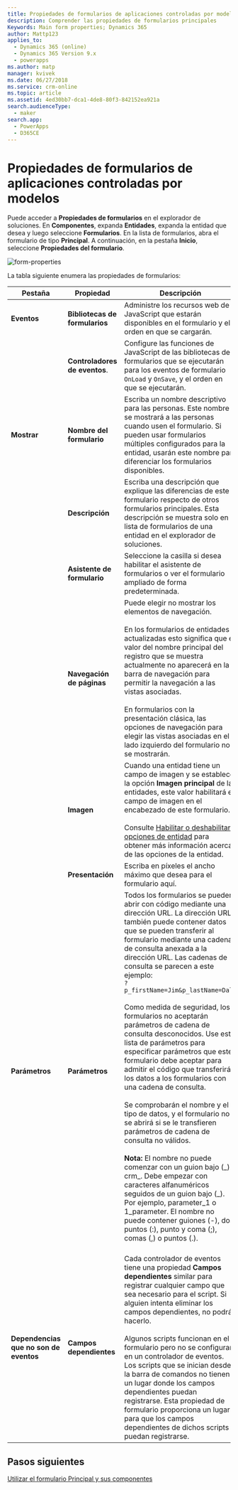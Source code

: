 ```yaml
---
title: Propiedades de formularios de aplicaciones controladas por modelos en PowerApps | MicrosoftDocs
description: Comprender las propiedades de formularios principales
Keywords: Main form properties; Dynamics 365
author: Mattp123
applies_to:
  - Dynamics 365 (online)
  - Dynamics 365 Version 9.x
  - powerapps
ms.author: matp
manager: kvivek
ms.date: 06/27/2018
ms.service: crm-online
ms.topic: article
ms.assetid: 4ed30bb7-dca1-4de8-80f3-842152ea921a
search.audienceType:
  - maker
search.app:
  - PowerApps
  - D365CE
---
```


# <a name="model-driven-app-form-properties"></a>Propiedades de formularios de aplicaciones controladas por modelos 

Puede acceder a **Propiedades de formularios** en el explorador de soluciones. En **Componentes**, expanda **Entidades**, expanda la entidad que desea y luego seleccione **Formularios**. En la lista de formularios, abra el formulario de tipo **Principal**. A continuación, en la pestaña **Inicio**, seleccione **Propiedades del formulario**.

![form-properties](media/form-properties.png)

La tabla siguiente enumera las propiedades de formularios:  
  
|Pestaña|Propiedad|Descripción|  
|---------|--------------|-----------------|  
|**Eventos**|**Bibliotecas de formularios**|Administre los recursos web de JavaScript que estarán disponibles en el formulario y el orden en que se cargarán.|  
||**Controladores de eventos**.|Configure las funciones de JavaScript de las bibliotecas de formularios que se ejecutarán para los eventos de formulario `OnLoad` y `OnSave`, y el orden en que se ejecutarán.|  
|**Mostrar**|**Nombre del formulario**|Escriba un nombre descriptivo para las personas. Este nombre se mostrará a las personas cuando usen el formulario. Si pueden usar formularios múltiples configurados para la entidad, usarán este nombre para diferenciar los formularios disponibles.|  
||**Descripción**|Escriba una descripción que explique las diferencias de este formulario respecto de otros formularios principales. Esta descripción se muestra solo en la lista de formularios de una entidad en el explorador de soluciones.|  
||**Asistente de formulario**|Seleccione la casilla si desea habilitar el asistente de formularios o ver el formulario ampliado de forma predeterminada.|
||**Navegación de páginas**|Puede elegir no mostrar los elementos de navegación.<br /><br /> En los formularios de entidades actualizadas esto significa que el valor del nombre principal del registro que se muestra actualmente no aparecerá en la barra de navegación para permitir la navegación a las vistas asociadas.<br /><br /> En formularios con la presentación clásica, las opciones de navegación para elegir las vistas asociadas en el lado izquierdo del formulario no se mostrarán.|  
||**Imagen**|Cuando una entidad tiene un campo de imagen y se establece la opción **Imagen principal** de las entidades, este valor habilitará el campo de imagen en el encabezado de este formulario.<br /><br /> Consulte [Habilitar o deshabilitar opciones de entidad](../common-data-service/edit-entities.md#enable-or-disable-entity-options) para obtener más información acerca de las opciones de la entidad.|  ||**Presentación**|**Establezca el ancho máximo (en píxeles)** para limitar el ancho del formulario. El valor predeterminado es 1900.|  
||**Presentación**|Escriba en píxeles el ancho máximo que desea para el formulario aquí.|
|**Parámetros**|**Parámetros**|Todos los formularios se pueden abrir con código mediante una dirección URL. La dirección URL también puede contener datos que se pueden transferir al formulario mediante una cadena de consulta anexada a la dirección URL. Las cadenas de consulta se parecen a este ejemplo:<br />`?p_firstName=Jim&p_lastName=Daly`<br /><br /> Como medida de seguridad, los formularios no aceptarán parámetros de cadena de consulta desconocidos. Use esta lista de parámetros para especificar parámetros que este formulario debe aceptar para admitir el código que transferirá los datos a los formularios con una cadena de consulta.<br /><br /> Se comprobarán el nombre y el tipo de datos, y el formulario no se abrirá si se le transfieren parámetros de cadena de consulta no válidos.<br /><br />**Nota:** El nombre no puede comenzar con un guion bajo (_) o crm\_. Debe empezar con caracteres alfanuméricos seguidos de un guion bajo (\_). Por ejemplo, parameter_1 o 1_parameter. El nombre no puede contener guiones (-), dos puntos (:), punto y coma (;), comas (,) o puntos (.). <br /><br />|  
|**Dependencias que no son de eventos**|**Campos dependientes**|Cada controlador de eventos tiene una propiedad **Campos dependientes** similar para registrar cualquier campo que sea necesario para el script. Si alguien intenta eliminar los campos dependientes, no podrá hacerlo.<br /><br /> Algunos scripts funcionan en el formulario pero no se configuran en un controlador de eventos. Los scripts que se inician desde la barra de comandos no tienen un lugar donde los campos dependientes puedan registrarse. Esta propiedad de formulario proporciona un lugar para que los campos dependientes de dichos scripts puedan registrarse.|  

## <a name="next-steps"></a>Pasos siguientes

[Utilizar el formulario Principal y sus componentes](use-main-form-and-components.md)
